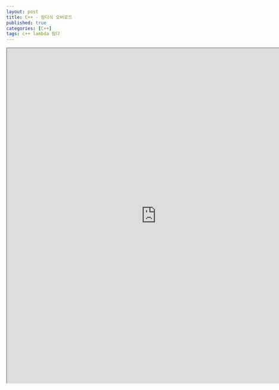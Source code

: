 ```yaml
---
layout: post
title: C++ - 람다식 오버로드
published: true
categories: [C++]
tags: c++ lambda 람다
---
```

<iframe width="800" height="900" src="https://docs.google.com/document/d/e/2PACX-1vRrefdxr5bAWy-AGE5b_w7FwqKFzIP65uv61AAOSyZZuVQaA7qAC10Y9hf9ZVSutN4w2i_y_FbnFFoI/pub?embedded=true"></iframe>   
  